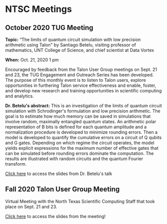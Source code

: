 # NTSC Meetings

## October 2020 TUG Meeting

**Topic:** “The limits of quantum circuit simulation with low precision arithmetic using Talon" by Santiago Betelu, visiting professor of mathematics, UNT College of Science, and chief scientist at Data Vortex

**When:** Oct. 21, 2020 1 pm

Encouraged by feedback from the Talon User Group meetings on Sept. 21 and 23, the TUG Engagement and Outreach Series has been developed. The purpose of this monthly event is to listen to Talon users, explore opportunities in furthering Talon service effectiveness and enable, foster, and develop new research and training opportunities in scientific computing and analytics. 

**Dr. Betelu's abstract:** This is an investigation of the limits of quantum circuit simulation with Schrodinger's formulation and low precision arithmetic. The goal is to estimate how much memory can be saved in simulations that involve random, maximally entangled quantum states. An arithmetic polar representation of B bits is defined for each quantum amplitude and a normalization procedure is developed to minimize rounding errors. Then a model is developed to quantify the cumulative errors on a circuit of Q qubits and G gates. Depending on which regime the circuit operates, the model yields explicit expressions for the maximum number of effective gates that can be simulated before rounding errors dominate the computation. The results are illustrated with random circuits and the quantum Fourier transform.

[Click here](files/lp-unt.pdf) to access the slides from Dr. Betelu's talk

## Fall 2020 Talon User Group Meeting

Virtual Meeting with the North Texas Scientific Computing Staff that took place on Sept. 21 and 23.

[Click here](files/FallTUGMtgSlideDeck.pdf) to access the slides from the meeting!


